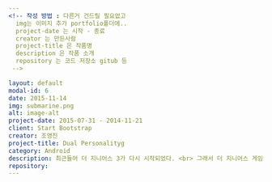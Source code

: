 ```yaml
---
<!-- 작성 방법 : 다른거 건드릴 필요없고
  img는 이미지 추가 portfolio폴더에..
  project-date 는 시작 - 종료
  creator 는 만든사람
  project-title 은 작품명
  description 은 작품 소개
  repository 는 코드 저장소 gitub 등
 -->

layout: default
modal-id: 6
date: 2015-11-14
img: submarine.png
alt: image-alt
project-date: 2015-07-31 - 2014-11-21
client: Start Bootstrap
creator: 조영진
project-title: Dual Personalityg
category: Android
description: 최근들어 더 지니어스 3가 다시 시작되었다. <br> 그래서 더 지니어스 게임에 대한 관심이 증가하고 있다. <br> 이때 레이저 장기 게임 어플리케이션이 눈에 들어와 만들게 되었다.
repository:
---
```

